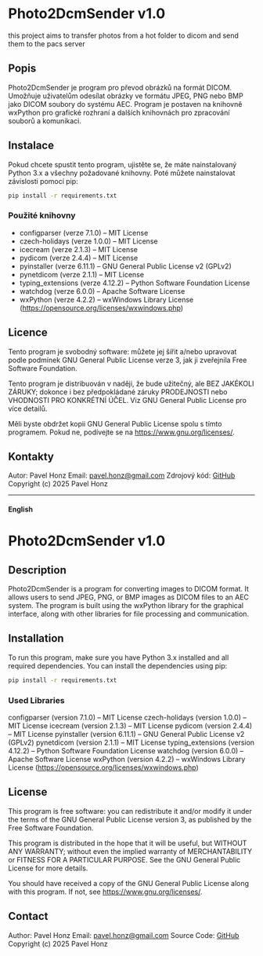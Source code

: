 # Photo2DcmSender v1.0
this project aims to transfer photos from a hot folder to dicom and send them to the pacs server

## Popis
Photo2DcmSender je program pro převod obrázků na formát DICOM. Umožňuje uživatelům odesílat obrázky ve formátu JPEG, PNG nebo BMP jako DICOM soubory do systému AEC. Program je postaven na knihovně wxPython pro grafické rozhraní a dalších knihovnách pro zpracování souborů a komunikaci.

## Instalace
Pokud chcete spustit tento program, ujistěte se, že máte nainstalovaný Python 3.x a všechny požadované knihovny. Poté můžete nainstalovat závislosti pomocí pip:

```bash
pip install -r requirements.txt
```
### Použité knihovny
- configparser (verze 7.1.0) – MIT License
- czech-holidays (verze 1.0.0) – MIT License
- icecream (verze 2.1.3) – MIT License
- pydicom (verze 2.4.4) – MIT License
- pyinstaller (verze 6.11.1) – GNU General Public License v2 (GPLv2)
- pynetdicom (verze 2.1.1) – MIT License
- typing_extensions (verze 4.12.2) – Python Software Foundation License
- watchdog (verze 6.0.0) – Apache Software License
- wxPython (verze 4.2.2) – wxWindows Library License (https://opensource.org/licenses/wxwindows.php)

## Licence
Tento program je svobodný software: můžete jej šířit a/nebo upravovat podle podmínek GNU General Public License verze 3, jak ji zveřejnila Free Software Foundation.

Tento program je distribuován v naději, že bude užitečný, ale BEZ JAKÉKOLI ZÁRUKY; dokonce i bez předpokládané záruky PRODEJNOSTI nebo VHODNOSTI PRO KONKRÉTNÍ ÚČEL. Viz GNU General Public License pro více detailů.

Měli byste obdržet kopii GNU General Public License spolu s tímto programem. Pokud ne, podívejte se na https://www.gnu.org/licenses/.

## Kontakty
Autor: Pavel Honz
Email: pavel.honz@gmail.com
Zdrojový kód: [GitHub](https://github.com/ph-del/photo2dcmsender)
Copyright (c) 2025 Pavel Honz

---

#### English

# Photo2DcmSender v1.0

## Description
Photo2DcmSender is a program for converting images to DICOM format. It allows users to send JPEG, PNG, or BMP images as DICOM files to an AEC system. The program is built using the wxPython library for the graphical interface, along with other libraries for file processing and communication.

## Installation
To run this program, make sure you have Python 3.x installed and all required dependencies. You can install the dependencies using pip:

```bash
pip install -r requirements.txt
```

### Used Libraries
configparser (version 7.1.0) – MIT License
czech-holidays (version 1.0.0) – MIT License
icecream (version 2.1.3) – MIT License
pydicom (version 2.4.4) – MIT License
pyinstaller (version 6.11.1) – GNU General Public License v2 (GPLv2)
pynetdicom (version 2.1.1) – MIT License
typing_extensions (version 4.12.2) – Python Software Foundation License
watchdog (version 6.0.0) – Apache Software License
wxPython (version 4.2.2) – wxWindows Library License (https://opensource.org/licenses/wxwindows.php)

## License
This program is free software: you can redistribute it and/or modify it under the terms of the GNU General Public License version 3, as published by the Free Software Foundation.

This program is distributed in the hope that it will be useful, but WITHOUT ANY WARRANTY; without even the implied warranty of MERCHANTABILITY or FITNESS FOR A PARTICULAR PURPOSE. See the GNU General Public License for more details.

You should have received a copy of the GNU General Public License along with this program. If not, see https://www.gnu.org/licenses/.

## Contact
Author: Pavel Honz
Email: pavel.honz@gmail.com
Source Code: [GitHub](https://github.com/ph-del/photo2dcmsender)
Copyright (c) 2025 Pavel Honz
